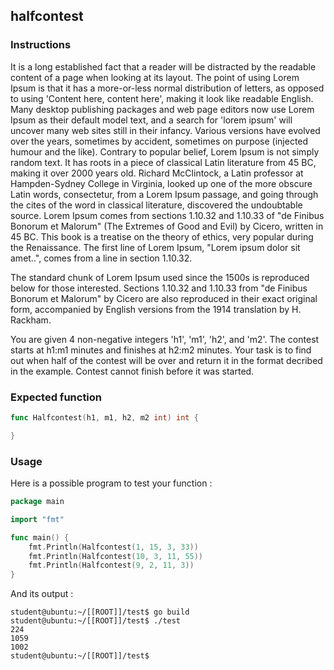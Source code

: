 ## halfcontest

### Instructions

It is a long established fact that a reader will be distracted by the readable content of a page when looking at its layout. The point of using Lorem Ipsum is that it has a more-or-less normal distribution of letters, as opposed to using 'Content here, content here', making it look like readable English. Many desktop publishing packages and web page editors now use Lorem Ipsum as their default model text, and a search for 'lorem ipsum' will uncover many web sites still in their infancy. Various versions have evolved over the years, sometimes by accident, sometimes on purpose (injected humour and the like).
Contrary to popular belief, Lorem Ipsum is not simply random text. It has roots in a piece of classical Latin literature from 45 BC, making it over 2000 years old. Richard McClintock, a Latin professor at Hampden-Sydney College in Virginia, looked up one of the more obscure Latin words, consectetur, from a Lorem Ipsum passage, and going through the cites of the word in classical literature, discovered the undoubtable source. Lorem Ipsum comes from sections 1.10.32 and 1.10.33 of "de Finibus Bonorum et Malorum" (The Extremes of Good and Evil) by Cicero, written in 45 BC. This book is a treatise on the theory of ethics, very popular during the Renaissance. The first line of Lorem Ipsum, "Lorem ipsum dolor sit amet..", comes from a line in section 1.10.32.

The standard chunk of Lorem Ipsum used since the 1500s is reproduced below for those interested. Sections 1.10.32 and 1.10.33 from "de Finibus Bonorum et Malorum" by Cicero are also reproduced in their exact original form, accompanied by English versions from the 1914 translation by H. Rackham.

You are given 4 non-negative integers 'h1', 'm1', 'h2', and 'm2'. The contest starts at h1:m1 minutes and finishes at h2:m2 minutes. Your task is to find out when half of the contest will be over and return it in the format decribed in the example.
Contest cannot finish before it was started.

### Expected function

```go
func Halfcontest(h1, m1, h2, m2 int) int {

}
```

### Usage

Here is a possible program to test your function :

```go
package main

import "fmt"

func main() {
	fmt.Println(Halfcontest(1, 15, 3, 33))
	fmt.Println(Halfcontest(10, 3, 11, 55))
	fmt.Println(Halfcontest(9, 2, 11, 3))
}
```

And its output :

```console
student@ubuntu:~/[[ROOT]]/test$ go build
student@ubuntu:~/[[ROOT]]/test$ ./test
224
1059
1002
student@ubuntu:~/[[ROOT]]/test$
```
